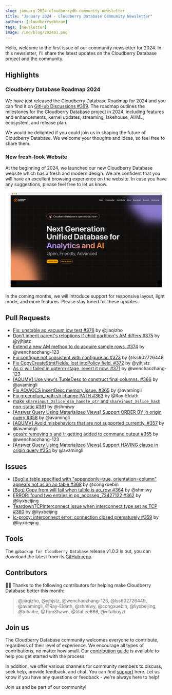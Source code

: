 ```yaml
---
slug: january-2024-cloudberrydb-community-newsletter
title: "January 2024 - Cloudberry Database Community Newsletter"
authors: [cloudberrydbteam]
tags: [newsletter]
image: /img/blog/202401.png
---
```


Hello, welcome to the first issue of our community newsletter for 2024. In this newsletter, I'll share the latest updates on the Cloudberry Database project and the community.

## Highlights

### Cloudberry Database Roadmap 2024

We have just released the Cloudberry Database Roadmap for 2024 and you can find it on [GitHub Discussions #369](https://github.com/orgs/cloudberrydb/discussions/369). The roadmap outlines the milestones for the Cloudberry Database project in 2024, including features and enhancements, kernel updates, streaming, lakehouse, AI/ML, ecosystem, and release plan.

We would be delighted if you could join us in shaping the future of Cloudberry Database. We welcome your thoughts and ideas, so feel free to share them.

### New fresh-look Website

At the beginning of 2024, we launched our new Cloudberry Database website which has a fresh and modern design. We are confident that you will have an excellent browsing experience on the website. In case you have any suggestions, please feel free to let us know.

![New Website Screenshot](../static/img/blog/new-site-screenshot.png)

In the coming months, we will introduce support for responsive layout, light mode, and more features. Please stay tuned for these updates.

## Pull Requests

- [Fix: unstable ao vacuum icw test #376](https://github.com/cloudberrydb/cloudberrydb/pull/376) by @jiaqizho
- [Don't inherit parent's reloptions if child partition's AM differs #375](https://github.com/cloudberrydb/cloudberrydb/pull/375)  by @yjhjstz
- [Extend a new AM method to do acquire sample rows. #374](https://github.com/cloudberrydb/cloudberrydb/pull/374)  by @wenchaozhang-123
- [Fix configue not consistent with configure.ac #373](https://github.com/cloudberrydb/cloudberrydb/pull/373)  by @lss602726449
- [Fix CopyCreateStmtFields, lost intoPolicy field. #372](https://github.com/cloudberrydb/cloudberrydb/pull/372)  by @yjhjstz
- [As ci will failed in upterm stage, revert it now. #371](https://github.com/cloudberrydb/cloudberrydb/pull/371)  by @wenchaozhang-123
- [[AQUMV] Use view's TupleDesc to construct final columns. #366](https://github.com/cloudberrydb/cloudberrydb/pull/366)  by @avamingli
- [Fix AO/AOCS insertDesc memory issue. #365](https://github.com/cloudberrydb/cloudberrydb/pull/365)  by @avamingli
- [Fix greenplum_path.sh change PATH #363](https://github.com/cloudberrydb/cloudberrydb/pull/363)  by @Ray-Eldath
- [make  `shareinput_Xslice_dsm_handle_ptr`  and  `shareinput_Xslice_hash`  non-static #361](https://github.com/cloudberrydb/cloudberrydb/pull/361)  by @shmiwy
- [[Answer Query Using Materialized Views] Support ORDER BY in origin query #358](https://github.com/cloudberrydb/cloudberrydb/pull/358)  by @avamingli
- [[AQUMV] Avoid misbehaviors that are not supported currently. #357](https://github.com/cloudberrydb/cloudberrydb/pull/357)  by @avamingli
- [gpssh: removing b and \r getting added to command output #355](https://github.com/cloudberrydb/cloudberrydb/pull/355)  by @wenchaozhang-123
- [[Answer Query Using Materialized Views] Support HAVING clause in origin query #354](https://github.com/cloudberrydb/cloudberrydb/pull/354)  by @avamingli

## Issues

- [[Bug] a table specified with "appendonly=true, orientation=column" appears not as an ao table #368](https://github.com/cloudberrydb/cloudberrydb/issues/368)  by @congxuebin
- [[Bug] Copy from will fail when talble is ao_row #364](https://github.com/cloudberrydb/cloudberrydb/issues/364)  by @shmiwy
- [ERROR: found two entries in pg_aocsseg_73427122 #362](https://github.com/cloudberrydb/cloudberrydb/issues/362)  by @liyxbeijing
- [TeardownTCPInterconnect issue when interconnect type set as TCP #360](https://github.com/cloudberrydb/cloudberrydb/issues/360)  by @liyxbeijing
- [ic-proxy: interconnect error: connection closed prematurely #359](https://github.com/cloudberrydb/cloudberrydb/issues/359)  by @liyxbeijing

## Tools

The `gpbackup for Cloudberry Database` release v1.0.3 is out, you can download the latest from its [GitHub repo](https://github.com/cloudberrydb/gpbackup).

## Contributors

🎈️🎊️ Thanks to the following contributors for helping make Cloudberry Database better this month:

> @jiaqizho, @yjhjstz, @wenchaozhang-123, @lss602726449, @avamingli, @Ray-Eldath, @shmiwy, @congxuebin, @liyxbeijing, @tuhaihe, @TomShawn, @IdaLee666, @vitalboyzf

## Join us

The Cloudberry Database community welcomes everyone to contribute, regardless of their level of experience. We encourage all types of contributions, no matter how small. Our [contribution guide](https://cloudberrydb.org/contribute) is available to help you get started with the process.

In addition, we offer various channels for community members to discuss, seek help, provide feedback, and chat. You can find  [support](https://cloudberrydb.org/support)  here. Let us know if you have any questions or feedback - we're always here to help!

Join us and be part of our community!